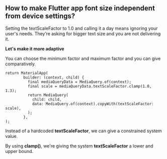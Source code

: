 ## How to make Flutter app font size independent from device settings?

Setting the textScaleFactor to 1.0 and calling it a day means ignoring your user's needs. They’re asking for bigger text size and you are not delivering it.

**Let's make it more adaptive**

You can choose the minimum factor and maximum factor and you can give comparatively. 

    return MaterialApp(
            builder: (context, child) {
              final mediaQueryData = MediaQuery.of(context);
              final scale = mediaQueryData.textScaleFactor.clamp(1.0, 1.3);
              return MediaQuery(
                child: child,
                data: MediaQuery.of(context).copyWith(textScaleFactor: scale),
              );
            },
    );

Instead of a hardcoded **textScaleFactor**, we can give a constrained system value.

By using **clamp()**, we're giving the system **textScaleFactor** a lower and upper bound.
